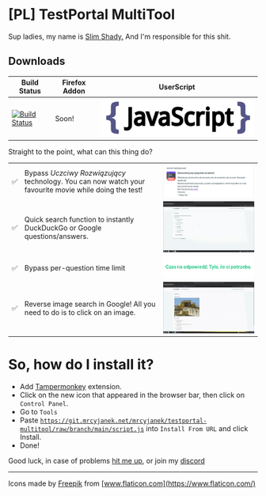 # [PL] TestPortal MultiTool

Sup ladies, my name is [Slim Shady.](https://mrcyjanek.net/) And I'm responsible for this shit.

## Downloads

| Build Status | Firefox Addon | UserScript |
| ------------ | ------------- | ---------- |
| [![Build Status](https://ci.mrcyjanek.net/badge/ae56e590?branch=main)](https://ci.mrcyjanek.net/repos/209) | <!--[![Firefox Addon](static/firefox.svg)](https://static.mrcyjanek.net/abstruse/testportal/testportal-multitool-edge.xpi)--> Soon! | [![UserScript](static/javascript.svg)](https://git.mrcyjanek.net/mrcyjanek/testportal-multitool/raw/branch/main/script.js) |


Straight to the point, what can this thing do?

|    |      |   |
| -- |------| - |
| ✅ | Bypass _Uczciwy Rozwiązujący_ technology. You can now watch your favourite movie while doing the test! | ![Senpai I'm honest!](static/screenshots/senpai-im-honest.png) |
| ✅ | Quick search function to instantly DuckDuckGo or Google questions/answers. | ![Oh John! You are my hero!](static/screenshots/oh-john-you-are-my-hero.gif) |
| ✅ | Bypass per-question time limit | ![Bruh, you can't screenshot time...](static/screenshots/bruh-you-cant-screenshot-time.png) |
| ✅ | Reverse image search in Google! All you need to do is to click on an image. | ![Knoppers!](static/screenshots/knoppers.gif) |


# So, how do I install it?

 - Add [Tampermonkey](https://www.tampermonkey.net/) extension.
 - Click on the new icon that appeared in the browser bar, then click on `Control Panel`.
 - Go to `Tools`
 - Paste [`https://git.mrcyjanek.net/mrcyjanek/testportal-multitool/raw/branch/main/script.js`](https://git.mrcyjanek.net/mrcyjanek/testportal-multitool/raw/branch/main/script.js) into `Install From URL` and click Install.
 - Done!


Good luck, in case of problems [hit me up](https://mrcyjanek.net), or join my [discord](https://discord.gg/KhMuN7tJfF)

-------------------------------------------------
Icons made by [Freepik](https://www.freepik.com) from [www.flaticon.com](https://www.flaticon.com/)
